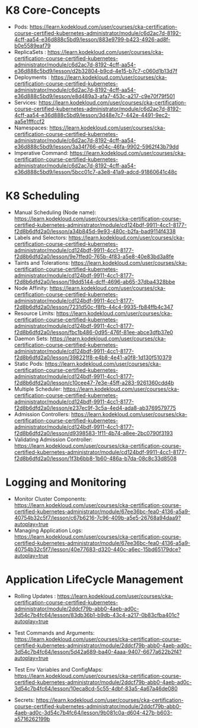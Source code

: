 # K8 Core-Concepts

- Pods: https://learn.kodekloud.com/user/courses/cka-certification-course-certified-kubernetes-administrator/module/c6d2ac7d-8192-4cff-aa54-e36d888c5bd9/lesson/883e9799-b423-4926-ad8f-b0e5589eaf79
- ReplicaSets : https://learn.kodekloud.com/user/courses/cka-certification-course-certified-kubernetes-administrator/module/c6d2ac7d-8192-4cff-aa54-e36d888c5bd9/lesson/d2b32804-b9cd-4e15-b7c7-c060d1b13d7f
- Deployments : https://learn.kodekloud.com/user/courses/cka-certification-course-certified-kubernetes-administrator/module/c6d2ac7d-8192-4cff-aa54-e36d888c5bd9/lesson/e8d489a3-afa7-453c-a217-c9e70f79f501
- Services: https://learn.kodekloud.com/user/courses/cka-certification-course-certified-kubernetes-administrator/module/c6d2ac7d-8192-4cff-aa54-e36d888c5bd9/lesson/3d48e7c7-442e-4491-9ec2-aa5e1fffccf2
- Namespaces: https://learn.kodekloud.com/user/courses/cka-certification-course-certified-kubernetes-administrator/module/c6d2ac7d-8192-4cff-aa54-e36d888c5bd9/lesson/3a34f766-e04c-46fa-9902-5962f43b79dd
- Imperative Command: https://learn.kodekloud.com/user/courses/cka-certification-course-certified-kubernetes-administrator/module/c6d2ac7d-8192-4cff-aa54-e36d888c5bd9/lesson/5bcc01c7-a3e8-41a9-adcd-91860641c48c


# K8 Scheduling

- Manual Scheduling (Node name): https://learn.kodekloud.com/user/courses/cka-certification-course-certified-kubernetes-administrator/module/cd124bdf-9911-4cc1-8177-f2d8b6dfd2a0/lesson/a34b845d-9e93-480c-b2fa-bad9114f4338
- Labels and Selectors: https://learn.kodekloud.com/user/courses/cka-certification-course-certified-kubernetes-administrator/module/cd124bdf-9911-4cc1-8177-f2d8b6dfd2a0/lesson/9e7ffed0-765b-4f83-a5e8-40e83bd3a8fe
- Taints and Tolerations: https://learn.kodekloud.com/user/courses/cka-certification-course-certified-kubernetes-administrator/module/cd124bdf-9911-4cc1-8177-f2d8b6dfd2a0/lesson/19dd5144-dcff-4696-ab65-37dba4328bbe
- Node Affinity: https://learn.kodekloud.com/user/courses/cka-certification-course-certified-kubernetes-administrator/module/cd124bdf-9911-4cc1-8177-f2d8b6dfd2a0/lesson/7231d50c-f8fb-44c4-9935-fb84ffb4c347
- Resource Limits: https://learn.kodekloud.com/user/courses/cka-certification-course-certified-kubernetes-administrator/module/cd124bdf-9911-4cc1-8177-f2d8b6dfd2a0/lesson/fbc1b486-0d95-476f-81ee-abce3dfb37e0
- Daemon Sets: https://learn.kodekloud.com/user/courses/cka-certification-course-certified-kubernetes-administrator/module/cd124bdf-9911-4cc1-8177-f2d8b6dfd2a0/lesson/398221f8-e4b8-4e41-a0f8-1d130f510379
- Static Pods: https://learn.kodekloud.com/user/courses/cka-certification-course-certified-kubernetes-administrator/module/cd124bdf-9911-4cc1-8177-f2d8b6dfd2a0/lesson/c10cee47-7e3e-45ff-a283-9261360cdd4b
- Multiple Scheduler: https://learn.kodekloud.com/user/courses/cka-certification-course-certified-kubernetes-administrator/module/cd124bdf-9911-4cc1-8177-f2d8b6dfd2a0/lesson/e237ec9f-3c5a-4ed4-ada8-ab3769579775
- Admission Controllers: https://learn.kodekloud.com/user/courses/cka-certification-course-certified-kubernetes-administrator/module/cd124bdf-9911-4cc1-8177-f2d8b6dfd2a0/lesson/d9398583-1f11-4b74-a8ee-2bc0790f3193
- Validating Admission Controller: https://learn.kodekloud.com/user/courses/cka-certification-course-certified-kubernetes-administrator/module/cd124bdf-9911-4cc1-8177-f2d8b6dfd2a0/lesson/1f3b6bb8-1b60-486a-b7da-08c8c33d8508

# Logging and Monitoring

- Monitor Cluster Components: https://learn.kodekloud.com/user/courses/cka-certification-course-certified-kubernetes-administrator/module/67ee36bc-fea0-4136-a5a9-40754b32c5f7/lesson/c67b6216-7c96-409b-a5e5-26768a94daa9?autoplay=true
- Managing Application Logs: https://learn.kodekloud.com/user/courses/cka-certification-course-certified-kubernetes-administrator/module/67ee36bc-fea0-4136-a5a9-40754b32c5f7/lesson/40e77683-d320-440c-a6ec-15bd65179dce?autoplay=true

# Application LifeCycle Management

- Rolling Updates : https://learn.kodekloud.com/user/courses/cka-certification-course-certified-kubernetes-administrator/module/2ddcf79b-abb0-4aeb-ad0c-3d54c7b4fc64/lesson/83db36b1-b9db-43c4-a217-0b83cfba401c?autoplay=true

- Test Commands and Arguments: https://learn.kodekloud.com/user/courses/cka-certification-course-certified-kubernetes-administrator/module/2ddcf79b-abb0-4aeb-ad0c-3d54c7b4fc64/lesson/5d42a689-ba40-4aaa-9407-6677a622b2f4?autoplay=true

- Test Env Variables and ConfigMaps: https://learn.kodekloud.com/user/courses/cka-certification-course-certified-kubernetes-administrator/module/2ddcf79b-abb0-4aeb-ad0c-3d54c7b4fc64/lesson/10eca8cd-5c55-4dbf-83a5-4a67a46de080

- Secrets: https://learn.kodekloud.com/user/courses/cka-certification-course-certified-kubernetes-administrator/module/2ddcf79b-abb0-4aeb-ad0c-3d54c7b4fc64/lesson/9b081c0a-d604-427b-b603-a5716262199b
